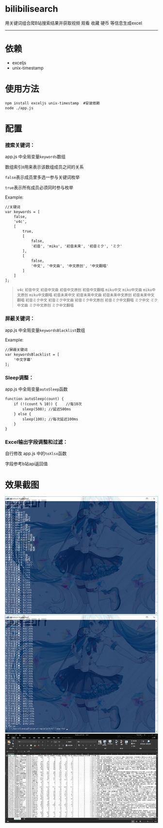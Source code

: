 ﻿# bilibilisearch

用关键词组合爬B站搜索结果并获取视频 观看 收藏 硬币 等信息生成excel

---

# 依赖

* exceljs
* unix-timestamp

# 使用方法

```
npm install exceljs unix-timestamp  #安装依赖
node ./app.js
```

# 配置

### 搜索关键词：

app.js 中全局变量`keywords`数组

数组索引`0`用来表示该数组成员之间的关系

`false`表示成员里多选一参与关键词枚举

`true`表示所有成员必须同时参与枚举

Example:
```
//关键词
var keywords = [
    false,
    'v4c',
    [
        true,
        [
            false,
            '初音', 'miku', '初音未来', '初音ミク', 'ミク'
        ],
        [
            false,
            '中文', '中文曲', '中文原创', '中文翻唱'
        ]
    ]
];
```
> `v4c` `初音中文` `初音中文曲` `初音中文原创` `初音中文翻唱` `miku中文` `miku中文曲` `miku中文原创` `miku中文翻唱` `初音未来中文` `初音未来中文曲` `初音未来中文原创` `初音未来中文翻唱` `初音ミク中文` `初音ミク中文曲` `初音ミク中文原创` `初音ミク中文翻唱` `ミク中文` `ミク中文曲` `ミク中文原创` `ミク中文翻唱`

### 屏蔽关键词：

app.js 中全局变量`keywordsBlacklist`数组 

Example:

```
//屏蔽关键词
var keywordsBlacklist = [
    '中文字幕'
];
```

### Sleep调整：

app.js 中全局变量`autoSleep`函数

```
function autoSleep(count) {
    if (!(count % 10)) {    //每10次
        sleep(500); //延迟500ms
    } else {
        sleep(100); //每次延迟100ms
    }
}
```

### Excel输出字段调整和过滤：

自行修改 app.js 中的`toXlsx`函数

字段参考b站api返回值

# 效果截图

![1](https://github.com/Lensual/bilibilisearch/raw/master/perview/1.png)
![1](https://github.com/Lensual/bilibilisearch/raw/master/perview/2.png)
![1](https://github.com/Lensual/bilibilisearch/raw/master/perview/3.png)
